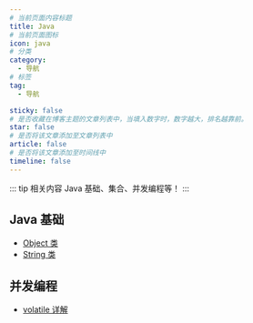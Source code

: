 ```yaml
---
# 当前页面内容标题
title: Java 
# 当前页面图标
icon: java
# 分类
category:
  - 导航
# 标签
tag:
  - 导航

sticky: false
# 是否收藏在博客主题的文章列表中，当填入数字时，数字越大，排名越靠前。
star: false
# 是否将该文章添加至文章列表中
article: false
# 是否将该文章添加至时间线中
timeline: false
---
```


::: tip 相关内容
Java 基础、集合、并发编程等！
:::

## Java 基础
- [Object 类](java基础/Object类.html)
- [String 类](java基础/String类.html)

## 并发编程
- [volatile 详解](concurrency/volatile详解.html)